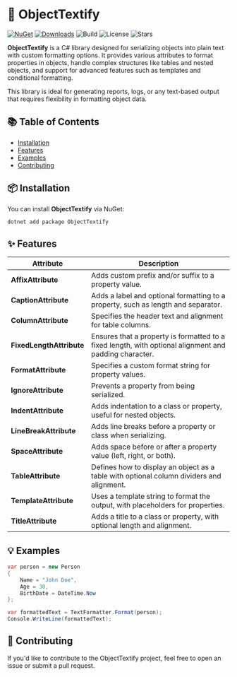 # 📝 ObjectTextify

[![NuGet](https://img.shields.io/nuget/v/ObjectTextify)](https://www.nuget.org/packages/ObjectTextify)
[![Downloads](https://img.shields.io/nuget/dt/ObjectTextify)](https://www.nuget.org/packages/ObjectTextify)
![Build](https://img.shields.io/github/actions/workflow/status/TalissonLima/ObjectTextify/build.yml)
![License](https://img.shields.io/github/license/TalissonLima/ObjectTextify)
![Stars](https://img.shields.io/github/stars/TalissonLima/ObjectTextify?style=social)

**ObjectTextify** is a C# library designed for serializing objects into plain text with custom formatting options. It provides various attributes to format properties in objects, handle complex structures like tables and nested objects, and support for advanced features such as templates and conditional formatting.

This library is ideal for generating reports, logs, or any text-based output that requires flexibility in formatting object data.

## 📚 Table of Contents
- [Installation](#-installation)
- [Features](#-features)
- [Examples](#-examples)
- [Contributing](#-contributing)

## 📦 Installation

You can install **ObjectTextify** via NuGet:

```bash
dotnet add package ObjectTextify
```

## ✨ Features

| Attribute                | Description                                                                                            |
|--------------------------|--------------------------------------------------------------------------------------------------------|
| **AffixAttribute**       | Adds custom prefix and/or suffix to a property value.                                                  |
| **CaptionAttribute**     | Adds a label and optional formatting to a property, such as length and separator.                      |
| **ColumnAttribute**      | Specifies the header text and alignment for table columns.                                             |
| **FixedLengthAttribute** | Ensures that a property is formatted to a fixed length, with optional alignment and padding character. |
| **FormatAttribute**      | Specifies a custom format string for property values.                                                  |
| **IgnoreAttribute**      | Prevents a property from being serialized.                                                             |
| **IndentAttribute**      | Adds indentation to a class or property, useful for nested objects.                                    |
| **LineBreakAttribute**   | Adds line breaks before a property or class when serializing.                                          |
| **SpaceAttribute**       | Adds space before or after a property value (left, right, or both).                                    |
| **TableAttribute**       | Defines how to display an object as a table with optional column dividers and alignment.               |
| **TemplateAttribute**    | Uses a template string to format the output, with placeholders for properties.                         |
| **TitleAttribute**       | Adds a title to a class or property, with optional length and alignment.                               |

## 💡 Examples

```C#
var person = new Person
{
    Name = "John Doe",
    Age = 30,
    BirthDate = DateTime.Now
};

var formattedText = TextFormatter.Format(person);
Console.WriteLine(formattedText);
```

## 🤝 Contributing

If you'd like to contribute to the ObjectTextify project, feel free to open an issue or submit a pull request.